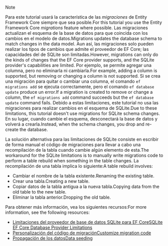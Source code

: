 
> [!NOTE]
> <span data-ttu-id="f2254-101">Para este tutorial usará la característica de las *migraciones* de Entity Framework Core siempre que sea posible.</span><span class="sxs-lookup"><span data-stu-id="f2254-101">For this tutorial you use the Entity Framework Core *migrations* feature where possible.</span></span> <span data-ttu-id="f2254-102">Las migraciones actualizan el esquema de la base de datos para que coincida con los cambios en el modelo de datos.</span><span class="sxs-lookup"><span data-stu-id="f2254-102">Migrations updates the database schema to match changes in the data model.</span></span> <span data-ttu-id="f2254-103">Aun así, las migraciones solo pueden realizar los tipos de cambios que admite el proveedor de EF Core; las capacidades del de SQLite son limitadas.</span><span class="sxs-lookup"><span data-stu-id="f2254-103">However, migrations can only do the kinds of changes that the EF Core provider supports, and the SQLite provider's capabilities are limited.</span></span> <span data-ttu-id="f2254-104">Por ejemplo, se permite agregar una columna, pero no eliminarla ni cambiarla.</span><span class="sxs-lookup"><span data-stu-id="f2254-104">For example, adding a column is supported, but removing or changing a column is not supported.</span></span> <span data-ttu-id="f2254-105">Si se crea una migración para quitar o cambiar una columna, el comando `ef migrations add` se ejecuta correctamente, pero el comando `ef database update` produce un error.</span><span class="sxs-lookup"><span data-stu-id="f2254-105">If a migration is created to remove or change a column, the `ef migrations add` command succeeds but the `ef database update` command fails.</span></span> <span data-ttu-id="f2254-106">Debido a estas limitaciones, este tutorial no usa las migraciones para realizar cambios en el esquema de SQLite.</span><span class="sxs-lookup"><span data-stu-id="f2254-106">Due to these limitations, this tutorial doesn't use migrations for SQLite schema changes.</span></span> <span data-ttu-id="f2254-107">En su lugar, cuando cambie el esquema, desconectará la base de datos y volverá a crearla.</span><span class="sxs-lookup"><span data-stu-id="f2254-107">Instead, when the schema changes, you drop and re-create the database.</span></span>
>
><span data-ttu-id="f2254-108">La solución alternativa para las limitaciones de SQLite consiste en escribir de forma manual el código de migraciones para llevar a cabo una recompilación de la tabla cuando cambie algún elemento de esta.</span><span class="sxs-lookup"><span data-stu-id="f2254-108">The workaround for the SQLite limitations is to manually write migrations code to perform a table rebuild when something in the table changes.</span></span> <span data-ttu-id="f2254-109">La recompilación de una tabla implica lo siguiente:</span><span class="sxs-lookup"><span data-stu-id="f2254-109">A table rebuild involves:</span></span>
>
>* <span data-ttu-id="f2254-110">Cambiar el nombre de la tabla existente.</span><span class="sxs-lookup"><span data-stu-id="f2254-110">Renaming the existing table.</span></span>
>* <span data-ttu-id="f2254-111">Crear una tabla.</span><span class="sxs-lookup"><span data-stu-id="f2254-111">Creating a new table.</span></span>
>* <span data-ttu-id="f2254-112">Copiar datos de la tabla antigua a la nueva tabla.</span><span class="sxs-lookup"><span data-stu-id="f2254-112">Copying data from the old table to the new table.</span></span>
>* <span data-ttu-id="f2254-113">Eliminar la tabla anterior.</span><span class="sxs-lookup"><span data-stu-id="f2254-113">Dropping the old table.</span></span>
>
><span data-ttu-id="f2254-114">Para obtener más información, vea los siguientes recursos:</span><span class="sxs-lookup"><span data-stu-id="f2254-114">For more information, see the following resources:</span></span>
>
> * [<span data-ttu-id="f2254-115">Limitaciones del proveedor de base de datos SQLite para EF Core</span><span class="sxs-lookup"><span data-stu-id="f2254-115">SQLite EF Core Database Provider Limitations</span></span>](/ef/core/providers/sqlite/limitations)
> * [<span data-ttu-id="f2254-116">Personalización del código de migración</span><span class="sxs-lookup"><span data-stu-id="f2254-116">Customize migration code</span></span>](/ef/core/managing-schemas/migrations/#customize-migration-code)
> * [<span data-ttu-id="f2254-117">Propagación de los datos</span><span class="sxs-lookup"><span data-stu-id="f2254-117">Data seeding</span></span>](/ef/core/modeling/data-seeding)